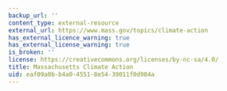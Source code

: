 ```yaml
---
backup_url: ''
content_type: external-resource
external_url: https://www.mass.gov/topics/climate-action
has_external_licence_warning: true
has_external_license_warning: true
is_broken: ''
license: https://creativecommons.org/licenses/by-nc-sa/4.0/
title: Massachusetts Climate Action
uid: eaf09a0b-b4a0-4551-8e54-39011f0d984a
---
```

